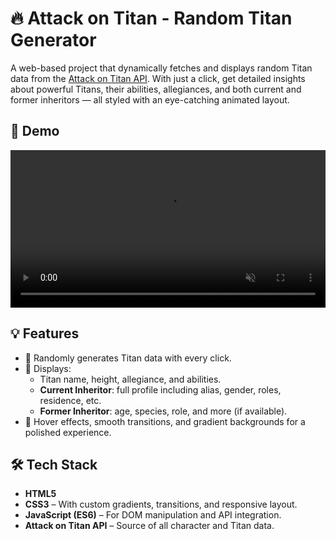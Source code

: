 # 🔥 Attack on Titan - Random Titan Generator
A web-based project that dynamically fetches and displays random Titan data from the [Attack on Titan API](https://api.attackontitanapi.com/). With just a click, get detailed insights about powerful Titans, their abilities, allegiances, and both current and former inheritors — all styled with an eye-catching animated layout.

## 🎥 Demo
<video src="assets/demo.mp4" width="100%" controls autoplay muted loop></video>

## 💡 Features
- 🎲 Randomly generates Titan data with every click.
- 📜 Displays:
  - Titan name, height, allegiance, and abilities.
  - **Current Inheritor**: full profile including alias, gender, roles, residence, etc.
  - **Former Inheritor**: age, species, role, and more (if available).
- 💫 Hover effects, smooth transitions, and gradient backgrounds for a polished experience.

## 🛠️ Tech Stack
- **HTML5**
- **CSS3** – With custom gradients, transitions, and responsive layout.
- **JavaScript (ES6)** – For DOM manipulation and API integration.
- **Attack on Titan API** – Source of all character and Titan data.

